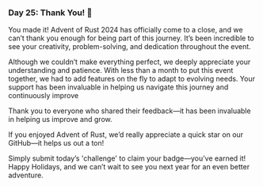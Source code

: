 ### Day 25: Thank You! 🎉

You made it! Advent of Rust 2024 has officially come to a close, and we can’t thank you enough for being part of this journey. It’s been incredible to see your creativity, problem-solving, and dedication throughout the event.

Although we couldn’t make everything perfect, we deeply appreciate your understanding and patience. With less than a month to put this event together, we had to add features on the fly to adapt to evolving needs. Your support has been invaluable in helping us navigate this journey and continuously improve

Thank you to everyone who shared their feedback—it has been invaluable in helping us improve and grow.

If you enjoyed Advent of Rust, we’d really appreciate a quick star on our GitHub—it helps us out a ton!

Simply submit today’s 'challenge' to claim your badge—you’ve earned it! Happy Holidays, and we can’t wait to see you next year for an even better adventure.
